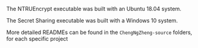 The NTRUEncrypt executable was built with an Ubuntu 18.04 system. 

The Secret Sharing executable was built with a Windows 10 system.

More detailed READMEs can be found in the `ChengNgZheng-source` folders, for each specific project
